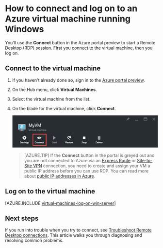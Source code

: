 <properties
    pageTitle="Connect to a Windows Server VM | Azure"
    description="Learn how to connect and log on to a Windows VM using the Azure portal preview and the Resource Manager deployment model."
    services="virtual-machines-windows"
    documentationcenter=""
    author="cynthn"
    manager="timlt"
    editor="tysonn"
    tags="azure-resource-manager" />
<tags
    ms.assetid="ef62b02e-bf35-468d-b4c3-71b63fe7f409"
    ms.service="virtual-machines-windows"
    ms.workload="infrastructure-services"
    ms.tgt_pltfrm="vm-windows"
    ms.devlang="na"
    ms.topic="get-started-article"
    ms.date="07/28/2016"
    wacn.date=""
    ms.author="cynthn" />

# How to connect and log on to an Azure virtual machine running Windows
You'll use the **Connect** button in the Azure portal preview to start a Remote Desktop (RDP) session. First you connect to the virtual machine, then you log on.

## Connect to the virtual machine
1. If you haven't already done so, sign in to the [Azure portal preview](https://portal.azure.cn/).
2. On the Hub menu, click **Virtual Machines**.
3. Select the virtual machine from the list.
4. On the blade for the virtual machine, click **Connect**.
   
    ![Screenshot of the Azure portal preview showing how to connect to your VM.](./media/virtual-machines-windows-connect-logon/connect.png)
   
   > [AZURE.TIP]
   > If the **Connect** button in the portal is greyed out and you are not connected to Azure via an [Express Route](/documentation/articles/expressroute-introduction/) or [Site-to-Site VPN](/documentation/articles/vpn-gateway-howto-site-to-site-resource-manager-portal/) connection, you need to create and assign your VM a public IP address before you can use RDP. You can read more about [public IP addresses in Azure](/documentation/articles/virtual-network-ip-addresses-overview-arm/).
   > 
   > 

## Log on to the virtual machine
[AZURE.INCLUDE [virtual-machines-log-on-win-server](../../includes/virtual-machines-log-on-win-server.md)]

## Next steps
If you run into trouble when you try to connect, see [Troubleshoot Remote Desktop connections](/documentation/articles/virtual-machines-windows-troubleshoot-rdp-connection/). This article walks you through diagnosing and resolving common problems.

